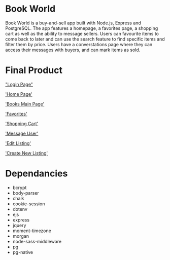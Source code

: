 # Book World
Book World is a buy-and-sell app built with Node.js, Express and PostgreSQL. 
The app features a homepage, a favorites page, a shopping cart as well as the ability to message sellers. 
Users can favourite items to come back to later and can use the search feature to find specific items and filter them by price. 
Users have a converstations page where they can access their messages with buyers, and can mark items as sold.


# Final Product
["Login Page"](https://github.com/DeclawedLyon/midterm_store/blob/master/docs/Screen%20Shot%202021-08-27%20at%202.29.31%20AM.png?raw=true)

['Home Page'](https://github.com/DeclawedLyon/midterm_store/blob/master/docs/Screen%20Shot%202021-08-27%20at%201.49.40%20AM.png?raw=true)

['Books Main Page'](https://github.com/DeclawedLyon/midterm_store/blob/master/docs/Screen%20Shot%202021-08-27%20at%201.51.05%20AM.png?raw=true)

['Favorites'](https://github.com/DeclawedLyon/midterm_store/blob/master/docs/Screen%20Shot%202021-08-27%20at%201.52.39%20AM.png?raw=true)

['Shopping Cart'](https://github.com/DeclawedLyon/midterm_store/blob/master/docs/Screen%20Shot%202021-08-27%20at%202.29.03%20AM.png?raw=true)

['Message User'](https://github.com/DeclawedLyon/midterm_store/blob/master/docs/Screen%20Shot%202021-08-27%20at%201.52.18%20AM.png?raw=true)

['Edit Listing'](https://github.com/DeclawedLyon/midterm_store/blob/master/docs/Screen%20Shot%202021-08-27%20at%201.51.55%20AM.png?raw=true)

['Create New Listing'](https://github.com/DeclawedLyon/midterm_store/blob/master/docs/Screen%20Shot%202021-08-27%20at%201.52.29%20AM.png?raw=true)

# Dependancies 
  * bcrypt
  * body-parser
  * chalk
  * cookie-session
  * dotenv
  * ejs
  * express
  * jquery
  * moment-timezone
  * morgan
  * node-sass-middleware
  * pg
  * pg-native

